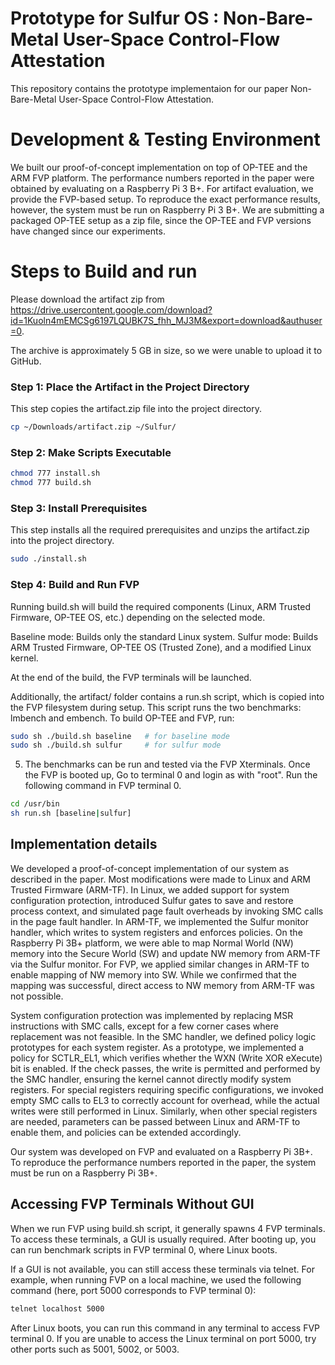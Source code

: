# Prototype for Sulfur OS : Non-Bare-Metal User-Space Control-Flow Attestation
This repository contains the prototype implementaion for our paper Non-Bare-Metal User-Space Control-Flow Attestation. 

# Development & Testing Environment
We built our proof-of-concept implementation on top of OP-TEE and the ARM FVP platform. The performance numbers reported in the paper were obtained by evaluating on a Raspberry Pi 3 B+. For artifact evaluation, we provide the FVP-based setup. To reproduce the exact performance results, however, the system must be run on Raspberry Pi 3 B+. We are submitting a packaged OP-TEE setup as a zip file, since the OP-TEE and FVP versions have changed since our experiments.

# Steps to Build and run
Please download the artifact zip from https://drive.usercontent.google.com/download?id=1Kuoln4mEMCSg6197LQUBK7S_fhh_MJ3M&export=download&authuser=0.

The archive is approximately 5 GB in size, so we were unable to upload it to GitHub.
### Step 1: Place the Artifact in the Project Directory
This step copies the artifact.zip file into the project directory.
```bash
cp ~/Downloads/artifact.zip ~/Sulfur/
```

### Step 2: Make Scripts Executable
```bash
chmod 777 install.sh
chmod 777 build.sh
```
### Step 3: Install Prerequisites
This step installs all the required prerequisites and unzips the artifact.zip into the project directory.
```bash
sudo ./install.sh
```
### Step 4: Build and Run FVP
Running build.sh will build the required components (Linux, ARM Trusted Firmware, OP-TEE OS, etc.) depending on the selected mode.

Baseline mode: Builds only the standard Linux system.
Sulfur mode: Builds ARM Trusted Firmware, OP-TEE OS (Trusted Zone), and a modified Linux kernel.

At the end of the build, the FVP terminals will be launched.

Additionally, the artifact/ folder contains a run.sh script, which is copied into the FVP filesystem during setup. This script runs the two benchmarks: lmbench and embench.
To build OP-TEE and FVP, run:

```bash
sudo sh ./build.sh baseline   # for baseline mode
sudo sh ./build.sh sulfur     # for sulfur mode
```

5. The benchmarks can be run and tested via the FVP Xterminals. 
Once the FVP is booted up, Go to terminal 0 and login as with "root".
Run the following command in FVP terminal 0.

```bash
cd /usr/bin
sh run.sh [baseline|sulfur]
```

## Implementation details
We developed a proof-of-concept implementation of our system as described in the paper. Most modifications were made to Linux and ARM Trusted Firmware (ARM-TF). In Linux, we added support for system configuration protection, introduced Sulfur gates to save and restore process context, and simulated page fault overheads by invoking SMC calls in the page fault handler. In ARM-TF, we implemented the Sulfur monitor handler, which writes to system registers and enforces policies. On the Raspberry Pi 3B+ platform, we were able to map Normal World (NW) memory into the Secure World (SW) and update NW memory from ARM-TF via the Sulfur monitor. For FVP, we applied similar changes in ARM-TF to enable mapping of NW memory into SW. While we confirmed that the mapping was successful, direct access to NW memory from ARM-TF was not possible.

System configuration protection was implemented by replacing MSR instructions with SMC calls, except for a few corner cases where replacement was not feasible. In the SMC handler, we defined policy logic prototypes for each system register. As a prototype, we implemented a policy for SCTLR_EL1, which verifies whether the WXN (Write XOR eXecute) bit is enabled. If the check passes, the write is permitted and performed by the SMC handler, ensuring the kernel cannot directly modify system registers. For special registers requiring specific configurations, we invoked empty SMC calls to EL3 to correctly account for overhead, while the actual writes were still performed in Linux. Similarly, when other special registers are needed, parameters can be passed between Linux and ARM-TF to enable them, and policies can be extended accordingly.

Our system was developed on FVP and evaluated on a Raspberry Pi 3B+. To reproduce the performance numbers reported in the paper, the system must be run on a Raspberry Pi 3B+.

## Accessing FVP Terminals Without GUI

When we run FVP using build.sh script, it generally spawns 4 FVP terminals. To access these terminals, a GUI is usually required. After booting up, you can run benchmark scripts in FVP terminal 0, where Linux boots.

If a GUI is not available, you can still access these terminals via telnet. For example, when running FVP on a local machine, we used the following command (here, port 5000 corresponds to FVP terminal 0):
```bash
telnet localhost 5000
```
After Linux boots, you can run this command in any terminal to access FVP terminal 0. If you are unable to access the Linux terminal on port 5000, try other ports such as 5001, 5002, or 5003.
